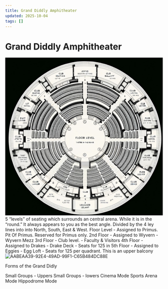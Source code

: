 ```yaml
---
title: Grand Diddly Amphitheater
updated: 2025-10-04
tags: []
---
```


# Grand Diddly Amphitheater

![2EBD92B4-7192-46C3-9DA8-A0F05AB6DEAC](/assets/images/2EBD92B4-7192-46C3-9DA8-A0F05AB6DEAC.jpg)
    5 “levels” of seating which surrounds an central arena. While it is in the “round.” It always appears to you as the best angle. Divided by the 4 ley lines into into North, South, East & West.
    Floor Level - Assigned to Primus. Pit Of Primus. Reserved for Primus only.
    2nd Floor  - Assigned to Wyvern - Wyvern Mezz
    3rd Floor - Club level. - Faculty & Visitors
    4th Floor - Assigned to Drakes - Drake Deck - Seats for 125 in
    5th Floor - Assigned to Eggies - Egg Loft - Seats for 125 per quadrant. This is an upper balcony
![AABEAA39-92E4-49AD-99F1-C65B484DC88E](/assets/images/AABEAA39-92E4-49AD-99F1-C65B484DC88E.png)

Forms of the Grand Didly

Small Groups - Uppers
Small Groups - lowers
Cinema Mode
Sports Arena Mode
Hippodrome Mode


